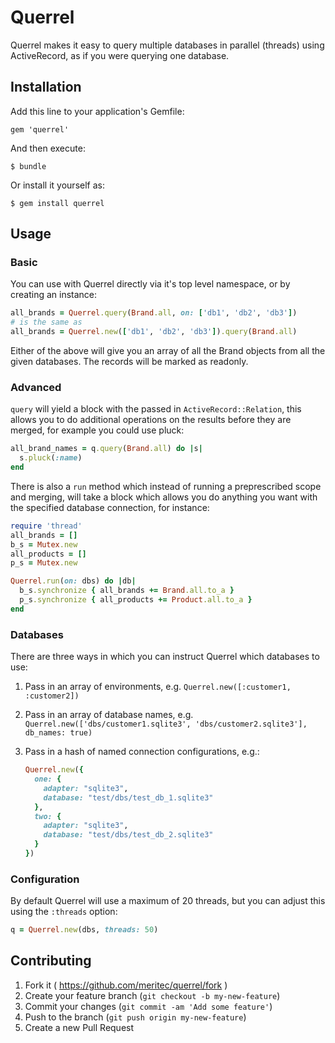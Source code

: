 # Querrel

Querrel makes it easy to query multiple databases in parallel (threads) using ActiveRecord, as if you were querying one database.

## Installation

Add this line to your application's Gemfile:

    gem 'querrel'

And then execute:

    $ bundle

Or install it yourself as:

    $ gem install querrel

## Usage

### Basic

You can use with Querrel directly via it's top level namespace, or by creating an instance:

```ruby
all_brands = Querrel.query(Brand.all, on: ['db1', 'db2', 'db3'])
# is the same as
all_brands = Querrel.new(['db1', 'db2', 'db3']).query(Brand.all)
```

Either of the above will give you an array of all the Brand objects from all the given databases. The records will be marked as readonly.

### Advanced

`query` will yield a block with the passed in `ActiveRecord::Relation`, this allows you to do additional operations on the results before they are merged, for example you could use pluck:

```ruby
all_brand_names = q.query(Brand.all) do |s|
  s.pluck(:name)
end
```

There is also a `run` method which instead of running a preprescribed scope and merging, will take a block which allows you do anything you want with the specified database connection, for instance:

```ruby
require 'thread'
all_brands = []
b_s = Mutex.new
all_products = []
p_s = Mutex.new

Querrel.run(on: dbs) do |db|
  b_s.synchronize { all_brands += Brand.all.to_a }
  p_s.synchronize { all_products += Product.all.to_a }
end
```

### Databases

There are three ways in which you can instruct Querrel which databases to use:

1. Pass in an array of environments, e.g. `Querrel.new([:customer1, :customer2])`
2. Pass in an array of database names, e.g. `Querrel.new(['dbs/customer1.sqlite3', 'dbs/customer2.sqlite3'], db_names: true)`
3. Pass in a hash of named connection configurations, e.g.:

    ```ruby
    Querrel.new({
      one: {
        adapter: "sqlite3",
        database: "test/dbs/test_db_1.sqlite3"
      },
      two: {
        adapter: "sqlite3",
        database: "test/dbs/test_db_2.sqlite3"
      }
    })
    ```

### Configuration

By default Querrel will use a maximum of 20 threads, but you can adjust this using the `:threads` option:

```ruby
q = Querrel.new(dbs, threads: 50)
```

## Contributing

1. Fork it ( https://github.com/meritec/querrel/fork )
2. Create your feature branch (`git checkout -b my-new-feature`)
3. Commit your changes (`git commit -am 'Add some feature'`)
4. Push to the branch (`git push origin my-new-feature`)
5. Create a new Pull Request
